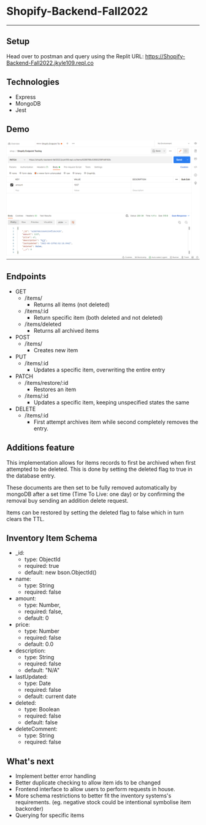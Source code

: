 # Shopify-Backend-Fall2022

---

## Setup

Head over to postman and query using the Replit URL: https://Shopify-Backend-Fall2022.jkyle109.repl.co

## Technologies

- Express
- MongoDB
- Jest

## Demo

![Demo image](/demo/example_query.png)

## Endpoints

- GET
  - /items/
    - Returns all items (not deleted)
  - /items/:id
    - Return specific item (both deleted and not deleted)
  - /items/deleted
    - Returns all archived items
- POST
  - /items/
    - Creates new item
- PUT
  - /items/:id
    - Updates a specific item, overwriting the entire entry
- PATCH
  - /items/restore/:id
    - Restores an item
  - /items/:id
    - Updates a specific item, keeping unspecified states the same
- DELETE
  - /items/:id
    - First attempt archives item while second completely removes the entry.

## Additions feature

This implementation allows for items records to first be archived when first attempted to be deleted. This is done by setting the deleted flag to true in the database entry.

These documents are then set to be fully removed automatically by mongoDB after a set time (Time To Live: one day) or by confirming the removal buy sending an addition delete request.

Items can be restored by setting the deleted flag to false which in turn clears the TTL.

## Inventory Item Schema

- \_id:
  - type: ObjectId
  - required: true
  - default: new bson.ObjectId()
- name:
  - type: String
  - required: false
- amount:
  - type: Number,
  - required: false,
  - default: 0
- price:
  - type: Number
  - required: false
  - default: 0.0
- description:
  - type: String
  - required: false
  - default: "N/A"
- lastUpdated:
  - type: Date
  - required: false
  - default: current date
- deleted:
  - type: Boolean
  - required: false
  - default: false
- deleteComment:
  - type: String
  - required: false

## What's next

- Implement better error handling
- Better duplicate checking to allow item ids to be changed
- Frontend interface to allow users to perform requests in house.
- More schema restrictions to better fit the inventory systems's requirements. (eg. negative stock could be intentional symbolise item backorder)
- Querying for specific items
